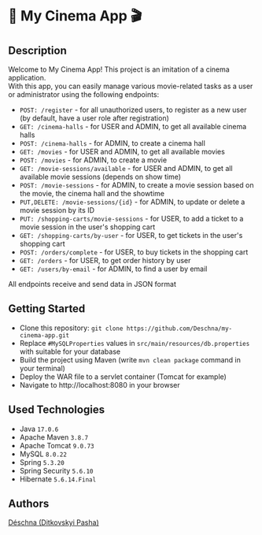 # 🎥 My Cinema App 🎬
## Description
Welcome to My Cinema App! This project is an imitation of a cinema application.
<br>With this app, you can easily manage various movie-related tasks as a user or administrator using the following endpoints:
- `POST: /register` - for all unauthorized users, to register as a new user (by default, have a user role after registration)
- `GET: /cinema-halls`  - for USER and ADMIN, to get all available cinema halls
- `POST: /cinema-halls` - for ADMIN, to create a cinema hall
- `GET: /movies` - for USER and ADMIN, to get all available movies
- `POST: /movies` - for ADMIN, to create a movie
- `GET: /movie-sessions/available` - for USER and ADMIN, to get all available movie sessions (depends on show time)
- `POST: /movie-sessions` - for ADMIN, to create a movie session based on the movie, the cinema hall and the showtime
- `PUT,DELETE: /movie-sessions/{id}` - for ADMIN, to update or delete a movie session by its ID
- `PUT: /shopping-carts/movie-sessions` - for USER, to add a ticket to a movie session in the user's shopping cart
- `GET: /shopping-carts/by-user` - for USER, to get tickets in the user's shopping cart
- `POST: /orders/complete` - for USER, to buy tickets in the shopping cart
- `GET: /orders` - for USER, to get order history by user
- `GET: /users/by-email` - for ADMIN, to find a user by email

All endpoints receive and send data in JSON format
## Getting Started
- Clone this repository: `git clone https://github.com/Deschna/my-cinema-app.git`
- Replace `#MySQLProperties` values in `src/main/resources/db.properties` with suitable for your database
- Build the project using Maven (write `mvn clean package` command in your terminal)
- Deploy the WAR file to a servlet container (Tomcat for example)
- Navigate to http://localhost:8080 in your browser
## Used Technologies
- Java `17.0.6`
- Apache Maven `3.8.7`
- Apache Tomcat `9.0.73`
- MySQL `8.0.22`
- Spring `5.3.20`
- Spring Security `5.6.10`
- Hibernate `5.6.14.Final`
## Authors
[Déschna (Ditkovskyi Pasha)](https://github.com/Deschna)
